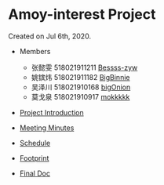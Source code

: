 # Amoy-interest Project

Created on Jul 6th, 2020.

- Members
  - 张懿雯 518021911211 [Bessss-zyw](https://github.com/orgs/Amoy-interest/people/Bessss-zyw) 
  - 姚镔炜 518021911182 [BigBinnie](https://github.com/orgs/Amoy-interest/people/BigBinnie)
  - 吴泽川 518021910168 [bigOnion](https://github.com/orgs/Amoy-interest/people/explodingnerk)
  - 莫戈泉 518021910917 [mokkkkk](https://github.com/orgs/Amoy-interest/people/mokkkkk)
- [Project Introduction](https://github.com/Amoy-interest/Doc/blob/master/project-introduction.md)
- [Meeting Minutes](https://github.com/Amoy-interest/Doc/tree/master/meeting)
- [Schedule](https://github.com/Amoy-interest/Doc/blob/master/schedule.md)
- [Footprint](https://github.com/Amoy-interest/Doc/blob/master/footprint.md)

- [Final Doc](https://github.com/Amoy-interest/Doc/tree/master/final)

